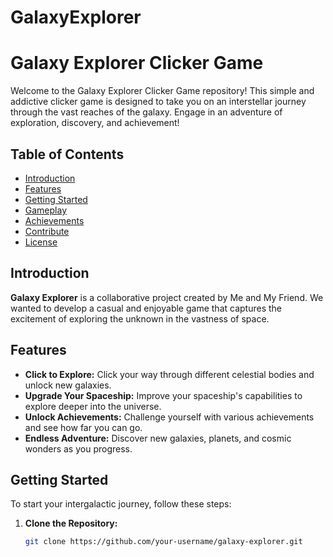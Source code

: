 # GalaxyExplorer
# Galaxy Explorer Clicker Game

Welcome to the Galaxy Explorer Clicker Game repository! This simple and addictive clicker game is designed to take you on an interstellar journey through the vast reaches of the galaxy. Engage in an adventure of exploration, discovery, and achievement!

## Table of Contents

- [Introduction](#introduction)
- [Features](#features)
- [Getting Started](#getting-started)
- [Gameplay](#gameplay)
- [Achievements](#achievements)
- [Contribute](#contribute)
- [License](#license)

## Introduction

**Galaxy Explorer** is a collaborative project created by Me and My Friend. We wanted to develop a casual and enjoyable game that captures the excitement of exploring the unknown in the vastness of space.

## Features

- **Click to Explore:** Click your way through different celestial bodies and unlock new galaxies.
- **Upgrade Your Spaceship:** Improve your spaceship's capabilities to explore deeper into the universe.
- **Unlock Achievements:** Challenge yourself with various achievements and see how far you can go.
- **Endless Adventure:** Discover new galaxies, planets, and cosmic wonders as you progress.

## Getting Started

To start your intergalactic journey, follow these steps:

1. **Clone the Repository:**
   ```bash
   git clone https://github.com/your-username/galaxy-explorer.git
